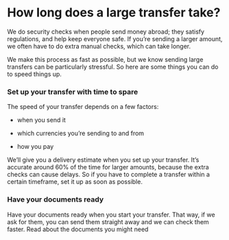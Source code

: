 # How long does a large transfer take?

We do security checks when people send money abroad; they satisfy regulations, and help keep everyone safe. If you’re sending a larger amount, we often have to do extra manual checks, which can take longer.

We make this process as fast as possible, but we know sending large transfers can be particularly stressful. So here are some things you can do to speed things up.

### Set up your transfer with time to spare

The speed of your transfer depends on a few factors:

  * when you send it

  * which currencies you’re sending to and from

  * how you pay




We’ll give you a delivery estimate when you set up your transfer. It’s accurate around 60% of the time for larger amounts, because the extra checks can cause delays. So if you have to complete a transfer within a certain timeframe, set it up as soon as possible.

### Have your documents ready

Have your documents ready when you start your transfer. That way, if we ask for them, you can send them straight away and we can check them faster. Read about the documents you might need